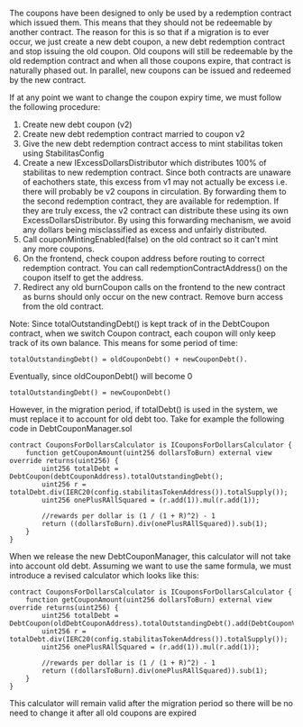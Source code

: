 The coupons have been designed to only be used by a redemption contract which issued them. This means that they should not be redeemable by another contract. The reason for this is so that if a migration is to ever occur, we just create a new debt coupon, a new debt redemption contract and stop issuing the old coupon. Old coupons will still be redeemable by the old redemption contract and when all those coupons expire, that contract is naturally phased out. In parallel, new coupons can be issued and redeemed by the new contract.

If at any point we want to change the coupon expiry time, we must follow the following procedure:

1. Create new debt coupon (v2)
2. Create new debt redemption contract married to coupon v2
3. Give the new debt redemption contract access to mint stabilitas token using StabilitasConfig
4. Create a new IExcessDollarsDistributor which distributes 100% of stabilitas to new redemption contract. Since both contracts are unaware of eachothers state, this excess from v1 may not actually be excess i.e. there will probably be v2 coupons in circulation. By forwarding them to the second redemption contract, they are available for redemption. If they are truly excess, the v2 contract can distribute these using its own ExcessDollarsDistributor. By using this forwarding mechanism, we avoid any dollars being misclassified as excess and unfairly distributed.
5. Call couponMintingEnabled(false) on the old contract so it can't mint any more coupons.
6. On the frontend, check coupon address before routing to correct redemption contract. You can call redemptionContractAddress() on the coupon itself to get the address.
7. Redirect any old burnCoupon calls on the frontend to the new contract as burns should only occur on the new contract. Remove burn access from the old contract.

Note: Since totalOutstandingDebt() is kept track of in the DebtCoupon contract, when we switch Coupon contract, each coupon will only keep track of its own balance. This means for some period of time:
```
totalOutstandingDebt() = oldCouponDebt() + newCouponDebt().
```

Eventually, since oldCouponDebt() will become 0
```
totalOutstandingDebt() = newCouponDebt()
```

However, in the migration period, if totalDebt() is used in the system, we must replace it to account for old debt too. Take for example the following code in DebtCouponManager.sol
```
contract CouponsForDollarsCalculator is ICouponsForDollarsCalculator {
    function getCouponAmount(uint256 dollarsToBurn) external view override returns(uint256) {
        uint256 totalDebt = DebtCoupon(debtCouponAddress).totalOutstandingDebt();
        uint256 r = totalDebt.div(IERC20(config.stabilitasTokenAddress()).totalSupply());
        uint256 onePlusRAllSquared = (r.add(1)).mul(r.add(1));

        //rewards per dollar is (1 / (1 + R)^2) - 1
        return ((dollarsToBurn).div(onePlusRAllSquared)).sub(1);
    }
}
```

When we release the new DebtCouponManager, this calculator will not take into account old debt. Assuming we want to use the same formula, we must introduce a revised calculator which looks like this:
```
contract CouponsForDollarsCalculator is ICouponsForDollarsCalculator {
    function getCouponAmount(uint256 dollarsToBurn) external view override returns(uint256) {
        uint256 totalDebt = DebtCoupon(oldDebtCouponAddress).totalOutstandingDebt().add(DebtCouponV2(newDebtCouponAddress).totalOutstandingDebt());
        uint256 r = totalDebt.div(IERC20(config.stabilitasTokenAddress()).totalSupply());
        uint256 onePlusRAllSquared = (r.add(1)).mul(r.add(1));

        //rewards per dollar is (1 / (1 + R)^2) - 1
        return ((dollarsToBurn).div(onePlusRAllSquared)).sub(1);
    }
}
```

This calculator will remain valid after the migration period so there will be no need to change it after all old coupons are expired